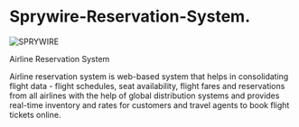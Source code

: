 # Sprywire-Reservation-System.



![SPRYWIRE](https://i.pinimg.com/originals/0a/85/f7/0a85f71e1011d74238b785d9b5401899.gif)


Airline Reservation System

Airline reservation system is web-based system that helps in consolidating flight data - flight schedules, seat availability, flight fares and reservations from all airlines with the help of global distribution systems and provides real-time inventory and rates for customers and travel agents to book flight tickets online.
